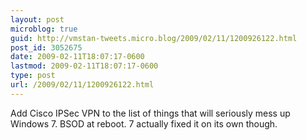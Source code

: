 ```yaml
---
layout: post
microblog: true
guid: http://vmstan-tweets.micro.blog/2009/02/11/1200926122.html
post_id: 3052675
date: 2009-02-11T18:07:17-0600
lastmod: 2009-02-11T18:07:17-0600
type: post
url: /2009/02/11/1200926122.html
---
```

Add Cisco IPSec VPN to the list of things that will seriously mess up Windows 7. BSOD at reboot. 7 actually fixed it on its own though.
